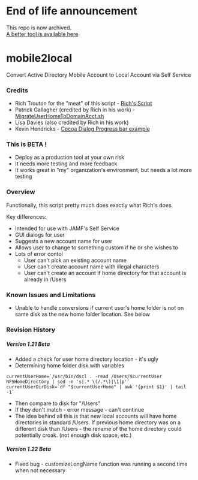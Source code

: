 # End of life announcement
This repo is now archived.  
[A better tool is available here](https://github.com/BIG-RAT/mobile_to_local)

# mobile2local

Convert Active Directory Mobile Account to Local Account via Self Service

### Credits

- Rich Trouton for the "meat" of this script - [Rich's Script](https://derflounder.wordpress.com/2016/12/21/migrating-ad-mobile-accounts-to-local-user-accounts/)
- Patrick Gallagher (credited by Rich in his work) - [MigrateUserHomeToDomainAcct.sh](https://twitter.com/patgmac)
- Lisa Davies (also credited by Rich in his work)
- Kevin Hendricks - [Cocoa Dialog Progress bar example](http://mstratman.github.io/cocoadialog/examples/progressbar.sh.txt)

### This is BETA !

- Deploy as a production tool at your own risk
- It needs more testing and more feedback
- It works great in "my" organization's environment, but needs a lot more testing

### Overview

Functionally, this script pretty much does exactly what Rich's does.  

Key differences:
- Intended for use with JAMF's Self Service
- GUI dialogs for user
- Suggests a new account name for user
- Allows user to change to something custom if he or she wishes to
- Lots of error contol
  - User can't pick an existing account name
  - User can't create account name with illegal characters
  - User can't create an account if home directory for that account is already in /Users

### Known Issues and Limitations

- Unable to handle conversions if current user's home folder is not on same disk as the new home folder location.  See below

### Revision History

##### Version 1.21 Beta
- Added a check for user home directory location - it's ugly
- Determining home folder disk with variables
```shell
currentUserHome=`/usr/bin/dscl . -read /Users/$currentUser NFSHomeDirectory | sed -n 's|.* \(/.*\)|\1|p'`
currentUserDirDisk=`df "$currentUserHome" | awk '{print $1}' | tail -1`
```
- Then compare to disk for "/Users"
- If they don't match - error message - can't continue
- The idea behind all this is that new local accounts will have home directories in standard /Users.  If previous home directory was on a different disk than /Users - the rename of the home directory could potentially croak.  (not enough disk space, etc.) 


##### Version 1.22 Beta
- Fixed bug - customizeLongName function was running a second time when not necessary

